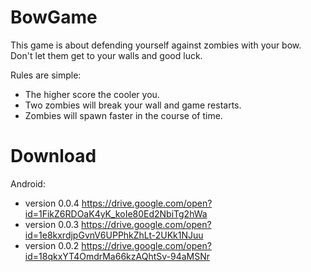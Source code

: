 # BowGame
This game is about defending yourself against zombies with your bow. Don't let them get to your walls and good luck.

Rules are simple:
- The higher score the cooler you.
- Two zombies will break your wall and game restarts.
- Zombies will spawn faster in the course of time.

# Download

Android:
- version 0.0.4
https://drive.google.com/open?id=1FikZ6RDOaK4yK_koIe80Ed2NbiTg2hWa
- version 0.0.3
https://drive.google.com/open?id=1e8kxrdjpGvnV6UPPhkZhLt-2UKk1NJuu
- version 0.0.2 
https://drive.google.com/open?id=18qkxYT4OmdrMa66kzAQhtSv-94aMSNr
